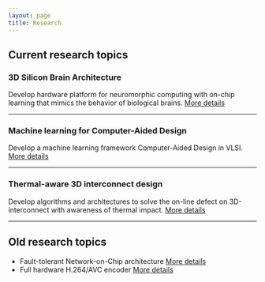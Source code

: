 ```yaml
---
layout: page
title: Research
---
```


## Current research topics

### 3D Silicon Brain Architecture  
Develop hardware platform for neuromorphic computing with on-chip learning that mimics the behavior of biological brains. 
<a role="button" href="./research_topics/neuromorphic" class="btn btn-success btn-sm">More details</a>


---

### Machine learning for Computer-Aided Design
Develop a machine learning framework Computer-Aided Design in VLSI.  <a role="button" href="./research_topics/mlcad" class="btn btn-success btn-sm">More details</a>


---


### Thermal-aware 3D interconnect design
Develop algorithms and architectures to solve the on-line defect on 3D-interconnect with awareness of thermal impact.
<a role="button" href="./research_topics/thermal3DICs" class="btn btn-success btn-sm">More details</a>

---

## Old research topics

- Fault-tolerant Network-on-Chip architecture <a role="button" href="./research_topics/ftnoc" class="btn btn-success btn-sm">More details</a>
- Full hardware H.264/AVC encoder <a role="button" href="./research_topics/h264" class="btn btn-success btn-sm">More details</a>




